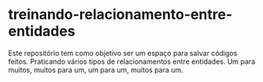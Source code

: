 # treinando-relacionamento-entre-entidades
Este repositório tem como objetivo ser um espaço para salvar códigos feitos. Praticando vários tipos de relacionamentos entre entidades. Um para muitos, muitos para um, um para um, muitos para um.
